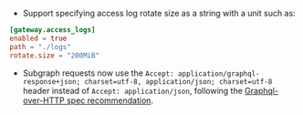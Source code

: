 - Support specifying access log rotate size as a string with a unit such as:

```toml
[gateway.access_logs]
enabled = true
path = "./logs"
rotate.size = "200MiB"
```

- Subgraph requests now use the `Accept: application/graphql-response+json; charset=utf-8, application/json; charset=utf-8` header instead of `Accept: application/json`, following the [Graphql-over-HTTP spec recommendation](https://github.com/graphql/graphql-over-http/blob/main/spec/GraphQLOverHTTP.md#legacy-watershed).
